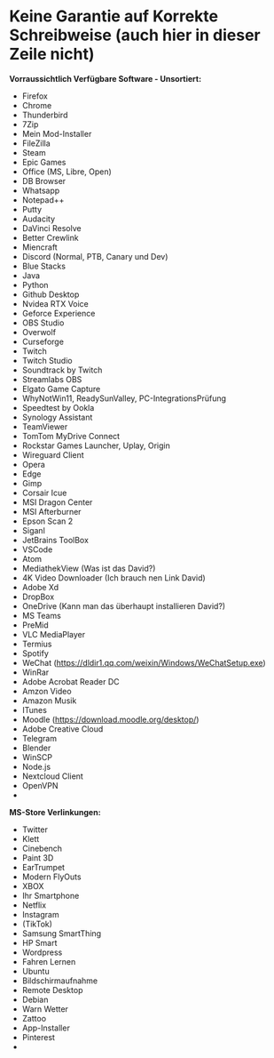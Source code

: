 # Keine Garantie auf Korrekte Schreibweise (auch hier in dieser Zeile nicht) 

**Vorraussichtlich Verfügbare Software - Unsortiert:**

 - Firefox
 - Chrome
 - Thunderbird
 - 7Zip
 - Mein Mod-Installer
 - FileZilla
 - Steam
 - Epic Games
 - Office (MS, Libre, Open)
 - DB Browser
 - Whatsapp
 - Notepad++
 - Putty
 - Audacity
 - DaVinci Resolve
 - Better Crewlink
 - Miencraft
 - Discord (Normal, PTB, Canary und Dev)
 - Blue Stacks
 - Java
 - Python
 - Github Desktop
 - Nvidea RTX Voice
 - Geforce Experience
 - OBS Studio
 - Overwolf
 - Curseforge
 - Twitch
 - Twitch Studio
 - Soundtrack by Twitch
 - Streamlabs OBS
 - Elgato Game Capture
 - WhyNotWin11, ReadySunValley, PC-IntegrationsPrüfung
 - Speedtest by Ookla
 - Synology Assistant
 - TeamViewer
 - TomTom MyDrive Connect
 - Rockstar Games Launcher, Uplay, Origin
 - Wireguard Client
 - Opera
 - Edge
 - Gimp
 - Corsair Icue
 - MSI Dragon Center
 - MSI Afterburner
 - Epson Scan 2
 - Siganl
 - JetBrains ToolBox
 - VSCode
 - Atom
 - MediathekView (Was ist das David?)
 - 4K Video Downloader (Ich brauch nen Link David)
 - Adobe Xd
 - DropBox
 - OneDrive (Kann man das überhaupt installieren David?)
 - MS Teams
 - PreMid
 - VLC MediaPlayer
 - Termius
 - Spotify
 - WeChat (https://dldir1.qq.com/weixin/Windows/WeChatSetup.exe)
 - WinRar
 - Adobe Acrobat Reader DC
 - Amzon Video
 - Amazon Musik
 - ITunes
 - Moodle (https://download.moodle.org/desktop/)
 - Adobe Creative Cloud
 - Telegram
 - Blender
 - WinSCP
 - Node.js
 - Nextcloud Client
 - OpenVPN
 - 
 
 **MS-Store Verlinkungen:**
 - Twitter
 - Klett
 - Cinebench
 - Paint 3D
 - EarTrumpet
 - Modern FlyOuts
 - XBOX
 - Ihr Smartphone
 - Netflix
 - Instagram
 - (TikTok)
 - Samsung SmartThing
 - HP Smart
 - Wordpress
 - Fahren Lernen
 - Ubuntu
 - Bildschirmaufnahme
 - Remote Desktop
 - Debian
 - Warn Wetter
 - Zattoo
 - App-Installer
 - Pinterest
 - 